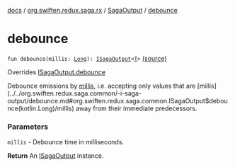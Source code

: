 [docs](../../index.md) / [org.swiften.redux.saga.rx](../index.md) / [SagaOutput](index.md) / [debounce](./debounce.md)

# debounce

`fun debounce(millis: `[`Long`](https://kotlinlang.org/api/latest/jvm/stdlib/kotlin/-long/index.html)`): `[`ISagaOutput`](../../org.swiften.redux.saga.common/-i-saga-output/index.md)`<`[`T`](index.md#T)`>` [(source)](https://github.com/protoman92/KotlinRedux/tree/master/common/common-rx-saga/src/main/kotlin/org/swiften/redux/saga/rx/RxSaga.kt#L71)

Overrides [ISagaOutput.debounce](../../org.swiften.redux.saga.common/-i-saga-output/debounce.md)

Debounce emissions by [millis](../../org.swiften.redux.saga.common/-i-saga-output/debounce.md#org.swiften.redux.saga.common.ISagaOutput$debounce(kotlin.Long)/millis), i.e. accepting only values that are [millis](../../org.swiften.redux.saga.common/-i-saga-output/debounce.md#org.swiften.redux.saga.common.ISagaOutput$debounce(kotlin.Long)/millis) away from their
immediate predecessors.

### Parameters

`millis` - Debounce time in milliseconds.

**Return**
An [ISagaOutput](../../org.swiften.redux.saga.common/-i-saga-output/index.md) instance.

